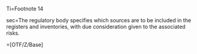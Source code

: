 Ti=Footnote 14

sec=The regulatory body specifies which sources are to be included in the registers and inventories, with due consideration given to the associated risks.

=[OTF/Z/Base]